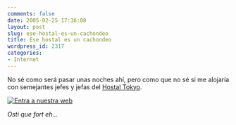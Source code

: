 ```yaml
---
comments: false
date: 2005-02-25 17:36:08
layout: post
slug: ese-hostal-es-un-cachondeo
title: Ese hostal es un cachondeo
wordpress_id: 2317
categories:
- Internet
---
```


No sé como será pasar unas noches ahí, pero como que no sé si me alojaría con semejantes jefes y jefas del [Hostal Tokyo](http://www.hostaltokio.es.vg/default2.htm).





[![Entra a nuestra web](http://www.minid.net/images/miemn0024.png)](http://www.hostaltokio.es.vg/default2.htm)





_Osti que fort eh…_




 

